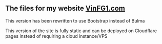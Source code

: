 ## The files for my website [VinFG1.com](vinfg1.com)
This version has been rewritten to use Bootstrap instead of Bulma

This version of the site is fully static and can be deployed on Cloudflare pages instead of requiring a cloud instance/VPS

 
